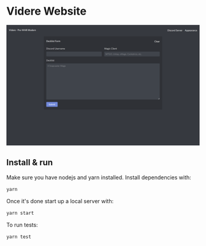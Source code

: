 # Videre Website

[![Site preview](/public/social-image.png)](https://videre.codyb.co)

## Install & run

Make sure you have nodejs and yarn installed. Install dependencies with:

```bash
yarn
```

Once it's done start up a local server with:

```bash
yarn start
```

To run tests:

```bash
yarn test
```
